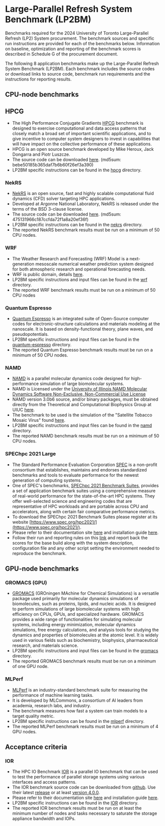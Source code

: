 # Large-Parallel Refresh System Benchmark (LP2BM)

Benchmarks required for the 2024 University of Toronto Large-Parallel Refresh (LP2) System procurement. The benchmark sources and specific run instructions are provided for each of the benchmarks below. Information on baseline, optimization and reporting of the benchmark scores is described in Schedule G of the procurement document.

The following 8 application benchmarks make up the Large-Parallel Refresh System Benchmark (LP2BM). Each benchmark includes the source codes or download links to source code, benchmark run requirements and the instructions for reporting results.

## CPU-node benchmarks

## HPCG

- The High Performance Conjugate Gradients [HPCG](https://www.hpcg-benchmark.org/) benchmark is designed to exercise computational and data access patterns that closely match a broad set of important scientific applications, and to give incentive to computer system designers to invest in capabilities that will have impact on the collective performance of these applications. 
- HPCG is an open source benchmark developed by Mike Heroux, Jack Dongarra and Piotr Luszcze. 
- The source code can be downloaded [here](https://github.com/hpcg-benchmark/hpcg/archive/refs/tags/HPCG-release-3-1-0.tar.gz). (md5sum: bebe50185b365daf7b6b60f26ef3a390)
- LP2BM specific instructions can be found in the [hpcg](hpcg) directory.

### NekRS

- [NekRS](https://nek5000.mcs.anl.gov/) is an open source, fast and highly scalable computational fluid dynamics (CFD) solver targeting HPC applications.
- Developed at Argonne National Laboratory, NekRS is released under the terms of the BSD 3-clause license.
- The source code can be downloaded [here](https://github.com/Nek5000/nekRS/archive/refs/tags/v23.0.tar.gz). (md5sum: 475131966c187ccfda72f1a8a20ef36f)
- LP2BM specific instructions can be found in the [nekrs](nekrs) directory.
- The reported NekRS benchmark results must be run on a minimum of 50 CPU nodes.

### WRF

- The Weather Research and Forecasting (WRF) Model is a next-generation mesoscale numerical weather prediction system designed for both atmospheric research and operational forecasting needs.
- WRF is public domain, details [here](https://www.mmm.ucar.edu/models/wrf).
- LP2BM specific instructions and input files can be found in the [wrf](wrf) directory.
- The reported WRF benchmark results must be run on a minimum of 50 CPU nodes

### Quantum Espresso

- [Quantum Espresso](https://www.quantum-espresso.org) is an integrated suite of Open-Source computer codes for electronic-structure calculations and materials modeling at the nanoscale. It is based on density-functional theory, plane waves, and pseudopotentials.
- LP2BM specific instructions and input files can be found in the [quantum-espresso](quantum-espresso) directory.
- The reported Quantum Espresso benchmark results must be run on a minimum of 50 CPU nodes.

### NAMD

- [NAMD](http://www.ks.uiuc.edu/Research/namd/) is a parallel molecular dynamics code designed for high-performance simulation of large biomolecular systems.
- NAMD is Licensed under the [University of Illinois NAMD Molecular Dynamics Software Non-Exclusive, Non-Commercial Use License](http://www.ks.uiuc.edu/Research/namd/license.html)
- NAMD version 3.0b6  source, and/or binary packages, must be obtained directly from the Theoretical and Computational Biophysics Group at UIUC [here](https://www.ks.uiuc.edu/Development/Download/download.cgi?PackageName=NAMD).
- The benchmark to be used is the simulation of the "Satellite Tobacco Mosaic Virus" found [here](http://www.ks.uiuc.edu/Research/namd/utilities/).
- LP2BM specific instructions and input files can be found in the [namd](namd) directory.
- The reported NAMD benchmark results must be run on a minimum of 50 CPU nodes.

### SPEChpc 2021 Large

- The Standard Performance Evaluation Corporation [SPEC](https://www.spec.org/) is a non-profit consortium that establishes, maintains and endorses standardized benchmarks and tools to evaluate performance for the newest generation of computing systems.
- One of SPEC's benchmarks, [SPEChpc 2021 Benchmark Suites](https://www.spec.org/hpc2021/), provides a set of application benchmark suites using a comprehensive measure of real-world performance for the state-of-the-art HPC systems. They offer well-selected science and engineering codes that are representative of HPC workloads and are portable across CPU and accelerators, along with certain fair comparative performance metrics.
- To download the SPEChpc 2021 Benchmark Suites please register at its website [https://www.spec.org/hpc2021/](https://www.spec.org/hpc2021/).
- Please refer to their documentation site [here](https://www.spec.org/hpc2021/docs/overview.html) and installation guide [here](https://www.spec.org/hpc2021/docs/install-guide-linux.html).
- Follow their run and reporting rules on this [link](https://www.spec.org/hpc2021/docs/runrules.html) and report back the scores for the base build along with the system description, configuration file and any other script setting the environment needed to reproduce the benchmark.

## GPU-node benchmarks

### GROMACS (GPU)

- [GROMACS](https://www.gromacs.org/) (GROningen MAchine for Chemical Simulations) is a versatile package used primarily for molecular dynamics simulations of biomolecules, such as proteins, lipids, and nucleic acids. It is designed to perform simulations of large biomolecular systems with high efficiency on CPUs, GPUs, and specialized hardware. GROMACS provides a wide range of functionalities for simulating molecular systems, including energy minimization, molecular dynamics simulations, free energy calculations, and analysis tools for studying the dynamics and properties of biomolecules at the atomic level. It is widely used in various fields such as biochemistry, biophysics, pharmaceutical research, and materials science.
- LP2BM specific instructions and input files can be found in the [gromacs](gromacs) directory.
- The reported GROMACS benchmark results must be run on a minimum of one GPU node.

### MLPerf

- [MLPerf](https://mlcommons.org/) is an industry-standard benchmark suite for measuring the performance of machine learning tasks.
- It is developed by MLCommons, a consortium of AI leaders from academia, research labs, and industry.
- The benchmark measures how fast a system can train models to a target quality metric.
- LP2BM specific instructions can be found in the [mlperf](mlperf) directory.
- The reported MLPerf benchmark results must be run on a minimum of 4 GPU nodes.

## Acceptance criteria

### IOR

- The HPC IO Benchmark [IOR](https://ior.readthedocs.io/en/latest/) is a parallel IO benchmark that can be used to test the performance of parallel storage systems using various interfaces and access patterns. 
- The IOR benchmark source code can be downloaded from [github](https://github.com/hpc/ior). Use their latest [release](https://github.com/hpc/ior/releases) or at least [version 4.0.0](https://github.com/hpc/ior/releases/tag/4.0.0).
- Please refer to their documentation site [here](https://ior.readthedocs.io/en/latest/intro.html) and installation guide [here](https://ior.readthedocs.io/en/latest/userDoc/install.html).
- LP2BM specific instructions can be found in the [IOR](IOR) directory.
- The reported IOR benchmark results must be run on at least the minimum 
number of nodes and tasks necessary to saturate the storage appliance bandwidth and IOPs.

